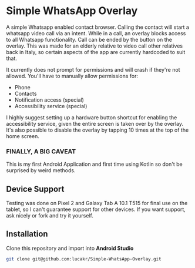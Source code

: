# Simple WhatsApp Overlay

A simple Whatsapp enabled contact browser. Calling the contact will start a whatsapp video call via an intent. While in a call, an overlay blocks access to all Whatsapp functionality. Call can be ended by the button on the overlay. This was made for an elderly relative to video call other relatives back in Italy, so certain aspects of the app are currently hardcoded to suit that.

It currently does not prompt for permissions and will crash if they're not allowed. You'll have to manually allow permissions for:
* Phone
* Contacts
* Notification access (special)
* Accessibility service (special)

I highly suggest setting up a hardware button shortcut for enabling the accessibility service, given the entire screen is taken over by the overlay. It's also possible to disable the overlay by tapping 10 times at the top of the home screen.

### FINALLY, A BIG CAVEAT
This is my first Android Application and first time using Kotlin so don't be surprised by weird methods.

## Device Support
Testing was done on Pixel 2 and Galaxy Tab A 10.1 T515 for final use on the tablet, so I can't guarantee support for other devices. If you want support, ask nicely or fork and try it yourself.

## Installation
Clone this repository and import into **Android Studio**
```bash
git clone git@github.com:lucakr/Simple-WhatsApp-Overlay.git
```